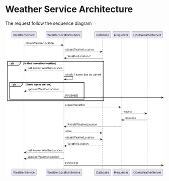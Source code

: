 # Weather Service Architecture

The request follow the sequence diagram

![Weather Service request sequence](WeatherServiceOverviewSequence.png)
